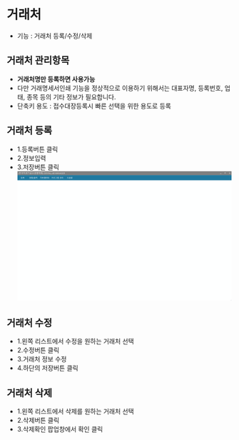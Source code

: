 # 거래처
* 기능 : 거래처 등록/수정/삭제

## 거래처 관리항목
* **거래처명만 등록하면 사용가능**
* 다만 거래명세서인쇄 기능을 정상적으로 이용하기 위해서는 대표자명, 등록번호, 업태, 종목 등의 기타 정보가 필요합니다.
* 단축키 용도 : 접수대장등록시 빠른 선택을 위한 용도로 등록

## 거래처 등록
* 1.등록버튼 클릭 
* 2.정보입력
* 3.저장버튼 클릭
![거래처 등록 예시](img/거래처_등록.gif)


## 거래처 수정
* 1.왼쪽 리스트에서 수정을 원하는 거래처 선택
* 2.수정버튼 클릭
* 3.거래처 정보 수정
* 4.하단의 저장버튼 클릭


## 거래처 삭제
* 1.왼쪽 리스트에서 삭제를 원하는 거래처 선택
* 2.삭제버튼 클릭
* 3.삭제확인 팝업창에서 확인 클릭

